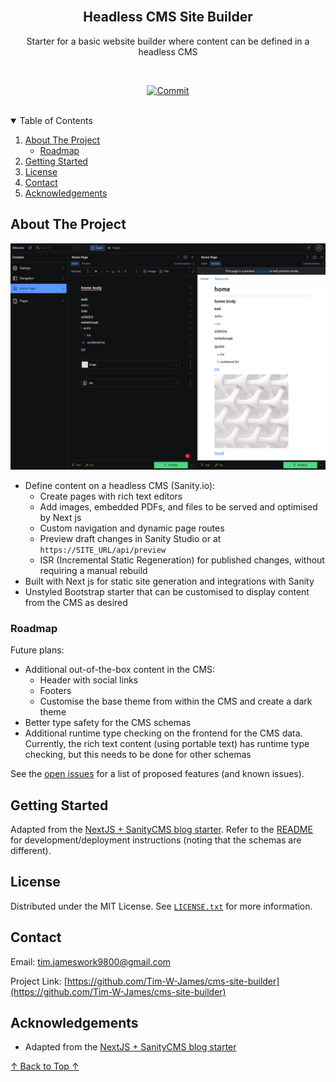 <!--
*** README forked from the Best-README-Template: https://github.com/othneildrew/Best-README-Template
*** Forked by Tim James: https://github.com/Tim-W-James/README-Template
***
*** See the TODO lists for project setup.
*** Find a list of resources for writing markdown, etc. at the end of this file.
-->

<!-- PROJECT LOGO -->
<br />
<p align="center">
  <a href="https://github.com/Tim-W-James/cms-site-builder">
    <!-- <img src="public/assets/images/logo.png" alt="Logo" width="80" height="80"> -->
  </a>

  <h2 align="center" id="top">Headless CMS Site Builder</h2>

  <p align="center">
    Starter for a basic website builder where content can be defined in a headless CMS
    <br />
<!--     <a href="https://github.com/Tim-W-James/cms-site-builder"><strong>Explore the docs »</strong></a>
    <br />
    <br /> -->
<!--     <a href="https://github.com/Tim-W-James/cms-site-builder">View Demo</a> -->
<!--     ·
    <a href="https://github.com/Tim-W-James/cms-site-builder/issues">Report Bug</a> -->
<!--     ·
    <a href="https://github.com/Tim-W-James/cms-site-builder/issues">Request Feature</a> -->
  </p>
</p>

<!-- PROJECT SHIELDS -->
<!-- Shields: https://shields.io -->
<!-- Icons: https://github.com/simple-icons/simple-icons/blob/develop/slugs.md -->

<br/>
<p align="center">
  <!-- GitHub Actions Shield -->
  <!-- <a href="https://github.com/Tim-W-James/cms-site-builder/actions"><img src="https://img.shields.io/github/workflow/status/Tim-W-James/cms-site-builder/CI?style=for-the-badge&logo=githubactions&logoColor=white" alt="CI"></a> -->
  <!-- Last Commit Shield -->
  <a href="https://github.com/Tim-W-James/cms-site-builder/commits/main"><img src="https://img.shields.io/github/last-commit/Tim-W-James/cms-site-builder.svg?style=for-the-badge&logo=git&logoColor=white" alt="Commit"></a>
  <!-- Renovate Shield -->
  <!-- <a href="https://github.com/Tim-W-James/cms-site-builder/issues/2"><img src="https://img.shields.io/badge/-Renovate-black.svg?style=for-the-badge&logo=renovatebot&colorB=555" alt="Renovate"></a> -->
  <!-- Release Shield -->
  <!-- <a href="https://github.com/Tim-W-James/cms-site-builder/releases"><img src="https://img.shields.io/github/v/release/Tim-W-James/cms-site-builder.svg?include_prereleases&style=for-the-badge" alt="Release"></a> -->
  <!-- Contributors Shield -->
  <!-- <a href="https://github.com/Tim-W-James/cms-site-builder/graphs/contributors"><img src="https://img.shields.io/github/contributors/Tim-W-James/cms-site-builder.svg?style=for-the-badge&logo=github&logoColor=white" alt="Contributors"></a> -->
  <!-- Forks Shield -->
  <!-- <a href="https://github.com/Tim-W-James/cms-site-builder/network/members"><img src="https://img.shields.io/github/forks/Tim-W-James/cms-site-builder.svg?style=for-the-badge" alt="Forks"></a> -->
  <!-- Stars Shield -->
  <!-- <a href="https://github.com/Tim-W-James/cms-site-builder/stargazers"><img src="https://img.shields.io/github/stars/Tim-W-James/cms-site-builder.svg?style=for-the-badge" alt="Stars"></a> -->
  <!-- Issues Shield -->
  <!-- <a href="https://github.com/Tim-W-James/cms-site-builder/issues"><img src="https://img.shields.io/github/issues/Tim-W-James/cms-site-builder.svg?style=for-the-badge" alt="Issues"></a> -->
  <!-- License Shield -->
  <!-- <a href="https://github.com/Tim-W-James/cms-site-builder/blob/main/LICENSE.txt"><img src="https://img.shields.io/github/license/Tim-W-James/cms-site-builder.svg?style=for-the-badge" alt="License"></a> -->
  <!-- Linkedin Shield -->
  <!-- <a href="https://linkedin.com/in/timothy-william-james/"><img src="https://img.shields.io/badge/-LinkedIn-black.svg?style=for-the-badge&logo=linkedin&colorB=555" alt="Linkedin"></a> -->
</p>
<br/>

<!-- TABLE OF CONTENTS -->
<details open="open">
  <summary>Table of Contents</summary>
  <ol>
    <li>
      <a href="#about-the-project">About The Project</a>
      <ul>
        <!-- <li><a href="#goals">Goals</a></li> -->
        <li><a href="#roadmap">Roadmap</a></li>
        <!-- <li><a href="#features">Features</a></li> -->
        <!-- <li><a href="#built-with">Built With</a></li> -->
      </ul>
    </li>
    <li>
      <a href="#getting-started">Getting Started</a>
      <!-- <ul>
        <li><a href="#prerequisites">Prerequisites</a></li>
        <li><a href="#installation">Installation</a></li>
      </ul> -->
    </li>
    <!-- <li>
        <a href="#usage">Usage</a>
        <ul>
          <li><a href="#example-usecases">Example Usecases</a></li>
        </ul>
    </li> -->
    <!-- <li>
        <a href="#development">Development</a>
        <ul>
          <li><a href="#testing">Testing</a></li>
          <li><a href="#code-style">Code Style</a></li>
          <li><a href="#project-structure">Project Structure</a></li>
          <li><a href="#documentation">Documentation</a></li>
        </ul>
    </li> -->
    <!-- <li><a href="#contributing">Contributing</a></li> -->
    <li><a href="#license">License</a></li>
    <li><a href="#contact">Contact</a></li>
    <li><a href="#acknowledgements">Acknowledgements</a></li>
  </ol>
</details>

<!-- ABOUT THE PROJECT -->

## About The Project

[![cms-site-builder Screen Shot][product-screenshot]](https://github.com/Tim-W-James/cms-site-builder)

- Define content on a headless CMS (Sanity.io):
  - Create pages with rich text editors
  - Add images, embedded PDFs, and files to be served and optimised by Next js
  - Custom navigation and dynamic page routes
  - Preview draft changes in Sanity Studio or at `https://SITE_URL/api/preview`
  - ISR (Incremental Static Regeneration) for published changes, without
    requiring a manual rebuild
- Built with Next js for static site generation and integrations with Sanity
- Unstyled Bootstrap starter that can be customised to display content from the
  CMS as desired

<!-- ### Goals

- Stuff to do -->

### Roadmap

Future plans:

- Additional out-of-the-box content in the CMS:
  - Header with social links
  - Footers
  - Customise the base theme from within the CMS and create a dark theme
- Better type safety for the CMS schemas
- Additional runtime type checking on the frontend for the CMS data. Currently,
  the rich text content (using portable text) has runtime type checking, but
  this needs to be done for other schemas

See the [open issues](https://github.com/Tim-W-James/cms-site-builder/issues)
for a list of proposed features (and known issues).

<!-- ### Features

* -->

<!-- ### Built With

* []() -->

<!-- GETTING STARTED -->

## Getting Started

Adapted from the [NextJS + SanityCMS blog
starter](https://github.com/sanity-io/nextjs-blog-cms-sanity-v3). Refer to the
[README](./SANITY.md) for development/deployment instructions (noting that the schemas are
different).

<!-- LICENSE -->
<!-- https://choosealicense.com -->

## License

Distributed under the MIT License. See [`LICENSE.txt`](./LICENSE.txt) for more information.

<!-- CONTACT -->

## Contact

Email: [tim.jameswork9800@gmail.com](mailto:tim.jameswork9800@gmail.com "tim.jameswork9800@gmail.com")

Project Link: [https://github.com/Tim-W-James/cms-site-builder](https://github.com/Tim-W-James/cms-site-builder)

<!-- ACKNOWLEDGEMENTS -->

## Acknowledgements

- Adapted from the [NextJS + SanityCMS blog
  starter](https://github.com/sanity-io/nextjs-blog-cms-sanity-v3)

<a href="#top">↑ Back to Top ↑</a>

<!-- MARKDOWN IMAGES -->
<!-- https://www.markdownguide.org/basic-syntax/#reference-style-links -->

[product-screenshot]: screenshot.png

<!-- USEFUL LINKS FOR MARKDOWN
* https://github.com/Tim-W-James/blog/blob/master/Markdow-Cheatsheet.md
* https://www.markdownguide.org/basic-syntax
* https://www.webpagefx.com/tools/emoji-cheat-sheet
* https://shields.io
* https://github.com/simple-icons/simple-icons/blob/develop/slugs.md
* https://choosealicense.com
* https://pages.github.com
* https://daneden.github.io/animate.css
* https://connoratherton.com/loaders
* https://kenwheeler.github.io/slick
* https://github.com/cferdinandi/smooth-scroll
* http://leafo.net/sticky-kit
* http://jvectormap.com
* https://fontawesome.com -->
